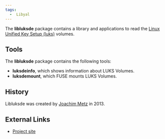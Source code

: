 ```yaml
---
tags:
  -  Libyal
---
```

The **libluksde** package contains a library and applications to read
the [Linux Unified Key Setup
(luks)](linux_unified_key_setup_(luks).md) volumes.

## Tools

The **libluksde** package contains the following tools:

- **luksdeinfo**, which shows information about LUKS Volumes.
- **luksdemount**, which FUSE mounts LUKS Volumes.

## History

Libluksde was created by [Joachim Metz](joachim_metz.md) in
2013.

## External Links

- [Project site](https://github.com/libyal/libluksde/)

